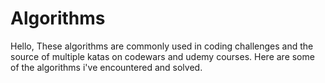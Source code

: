# Algorithms

Hello, These algorithms are commonly used in coding challenges and the source of multiple katas on codewars and udemy courses.
Here are some of the algorithms i've encountered and solved.